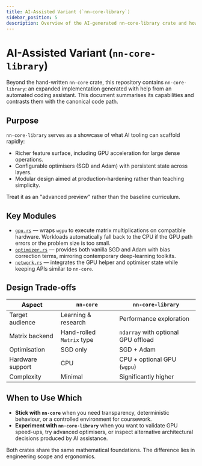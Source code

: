 ```yaml
---
title: AI-Assisted Variant (`nn-core-library`)
sidebar_position: 5
description: Overview of the AI-generated nn-core-library crate and how it compares to nn-core.
---
```


# AI-Assisted Variant (`nn-core-library`)

Beyond the hand-written `nn-core` crate, this repository contains `nn-core-library`: an expanded implementation generated with help from an automated coding assistant. This document summarises its capabilities and contrasts them with the canonical code path.

## Purpose

`nn-core-library` serves as a showcase of what AI tooling can scaffold rapidly:

- Richer feature surface, including GPU acceleration for large dense operations.
- Configurable optimisers (SGD and Adam) with persistent state across layers.
- Modular design aimed at production-hardening rather than teaching simplicity.

Treat it as an "advanced preview" rather than the baseline curriculum.

## Key Modules

- [`gpu.rs`](https://github.com/KyleDerZweite/neural-network-from-scratch/blob/master/crates/nn-core-library/src/gpu.rs) — wraps `wgpu` to execute matrix multiplications on compatible hardware. Workloads automatically fall back to the CPU if the GPU path errors or the problem size is too small.
- [`optimizer.rs`](https://github.com/KyleDerZweite/neural-network-from-scratch/blob/master/crates/nn-core-library/src/optimizer.rs) — provides both vanilla SGD and Adam with bias correction terms, mirroring contemporary deep-learning toolkits.
- [`network.rs`](https://github.com/KyleDerZweite/neural-network-from-scratch/blob/master/crates/nn-core-library/src/network.rs) — integrates the GPU helper and optimiser state while keeping APIs similar to `nn-core`.

## Design Trade-offs

| Aspect | `nn-core` | `nn-core-library` |
| --- | --- | --- |
| Target audience | Learning & research | Performance exploration |
| Matrix backend | Hand-rolled `Matrix` type | `ndarray` with optional GPU offload |
| Optimisation | SGD only | SGD + Adam |
| Hardware support | CPU | CPU + optional GPU (`wgpu`) |
| Complexity | Minimal | Significantly higher |

## When to Use Which

- **Stick with `nn-core`** when you need transparency, deterministic behaviour, or a controlled environment for coursework.
- **Experiment with `nn-core-library`** when you want to validate GPU speed-ups, try advanced optimisers, or inspect alternative architectural decisions produced by AI assistance.

Both crates share the same mathematical foundations. The difference lies in engineering scope and ergonomics.
